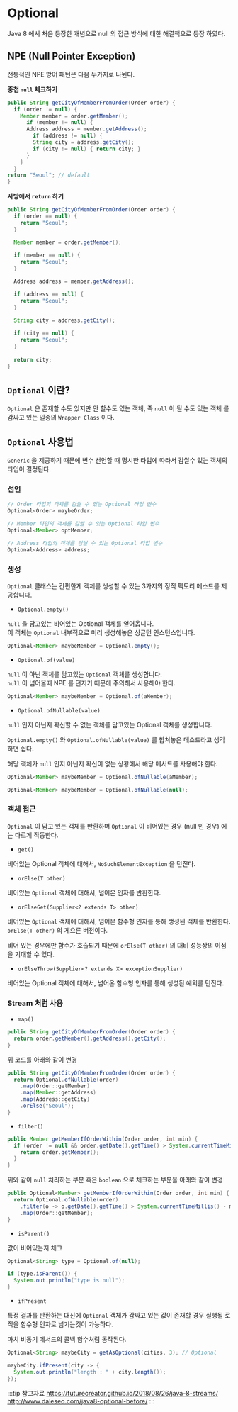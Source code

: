 # Optional

Java 8 에서 처음 등장한 개념으로 null 의 접근 방식에 대한 해결책으로 등장 하였다.

## NPE (Null Pointer Exception)

전통적인 NPE 방어 패턴은 다음 두가지로 나뉜다.

**중첩 `null` 체크하기**

```java
public String getCityOfMemberFromOrder(Order order) {
  if (order != null) {
    Member member = order.getMember();
      if (member != null) {
      Address address = member.getAddress();
        if (address != null) {
        String city = address.getCity();
        if (city != null) { return city; }
      }
    }
  }
return "Seoul"; // default
}
```

**사방에서 `return` 하기**

```java
public String getCityOfMemberFromOrder(Order order) {
  if (order == null) {
    return "Seoul";
  }

  Member member = order.getMember();
  
  if (member == null) {
    return "Seoul";
  }

  Address address = member.getAddress();

  if (address == null) {
    return "Seoul";
  }

  String city = address.getCity();
  
  if (city == null) {
    return "Seoul";
  }
  
  return city;
}
```

## `Optional` 이란?

`Optional` 은 존재할 수도 있지만 안 할수도 있는 객체, 즉 `null` 이 될 수도 있는 객체 를 감싸고 있는 일종의 `Wrapper Class` 이다.

## `Optional` 사용법

`Generic` 을 제공하기 때문에 변수 선언할 때 명시한 타입에 따라서 감쌀수 있는 객체의 타입이 결정된다.

### 선언

```java
// Order 타입의 객체를 감쌀 수 있는 Optional 타입 변수
Optional<Order> maybeOrder;

// Member 타입의 객체를 감쌀 수 있는 Optional 타입 변수
Optional<Member> optMember;

// Address 타입의 객체를 감쌀 수 있는 Optional 타입 변수
Optional<Address> address;
```

### 생성

`Optional` 클래스는 간편한게 객체를 생성할 수 있는 3가지의 정적 팩토리 메소드를 제공합니다.

* `Optional.empty()`

`null` 을 담고있는 비어있는 Optional 객체를 얻어옵니다.  
이 객체는 `Optional` 내부적으로 미리 생성해놓은 싱글턴 인스턴스입니다.

```java
Optional<Member> maybeMember = Optional.empty();
```

* `Optional.of(value)`

`null` 이 아닌 객체를 담고있는 `Optional` 객체를 생성합니다.  
`null` 이 넘어올때 NPE 를 던지기 때문에 주의해서 사용해야 한다.

```java
Optional<Member> maybeMember = Optional.of(aMember);
```

* `Optional.ofNullable(value)`

`null` 인지 아닌지 확신할 수 없는 객체를 담고있는 Optional 객체를 생성합니다.

`Optional.empty()` 와 `Optional.ofNullable(value)` 를 합쳐놓은 메소드라고 생각하면 쉽다.

해당 객체가 `null` 인지 아닌지 확신이 없는 상황에서 해당 메서드를 사용해야 한다.

```java
Optional<Member> maybeMember = Optional.ofNullable(aMember);
```

```java
Optional<Member> maybeMember = Optional.ofNullable(null);
```

### 객체 접근

`Optional` 이 담고 있는 객체를 반환하며 `Optional` 이 비어있는 경우 (null 인 경우) 에는 다르게 작동한다.

* `get()`

비어있는 Optional 객체에 대해서, `NoSuchElementException` 을 던진다.

* `orElse(T other)`

비어있는 `Optional` 객체에 대해서, 넘어온 인자를 반환한다.

* `orElseGet(Supplier<? extends T> other)`

비어있는 `Optional` 객체에 대해서, 넘어온 함수형 인자를 통해 생성된 객체를 반환한다.
`orElse(T other)` 의 게으른 버전이다.

비어 있는 경우에만 함수가 호출되기 때문에 `orElse(T other)` 의 대비 성능상의 이점을 기대할 수 있다.

* `orElseThrow(Supplier<? extends X> exceptionSupplier)`

비어있는 Optional 객체에 대해서, 넘어온 함수형 인자를 통해 생성된 예외를 던진다.

### Stream 처럼 사용

* `map()`

```java
public String getCityOfMemberFromOrder(Order order) {
  return order.getMember().getAddress().getCity();
}
```

위 코드를 아래와 같이 변경

```java
public String getCityOfMemberFromOrder(Order order) {
  return Optional.ofNullable(order)
    .map(Order::getMember)
    .map(Member::getAddress)
    .map(Address::getCity)
    .orElse("Seoul");
}
```

* `filter()`

```java
public Member getMemberIfOrderWithin(Order order, int min) {
  if (order != null && order.getDate().getTime() > System.currentTimeMillis() - min * 1000) {
    return order.getMember();
  }
}
```

위와 같이 `null` 처리하는 부분 혹은 `boolean` 으로 체크하는 부분을 아래와 같이 변경

```java
public Optional<Member> getMemberIfOrderWithin(Order order, int min) {
  return Optional.ofNullable(order)
    .filter(o -> o.getDate().getTime() > System.currentTimeMillis() - min * 1000)
    .map(Order::getMember);
}
```

* `isParent()`

값이 비어있는지 체크

```java
Optional<String> type = Optional.of(null);

if (type.isParent()) {
  System.out.println("type is null");
}
```

* `ifPresent`

특정 결과를 반환하는 대신에 `Optional` 객체가 감싸고 있는 값이 존재할 경우 실행될 로직을 함수형 인자로 넘기는것이 가능하다.

마치 비동기 메서드의 콜백 함수처럼 동작된다.

```java
Optional<String> maybeCity = getAsOptional(cities, 3); // Optional

maybeCity.ifPresent(city -> {
  System.out.println("length : " + city.length());
});
```

:::tip 참고자료
<https://futurecreator.github.io/2018/08/26/java-8-streams/>  
<http://www.daleseo.com/java8-optional-before/>
:::